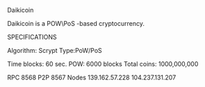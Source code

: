 
Daikicoin

Daikicoin is a POW\PoS -based cryptocurrency.

SPECIFICATIONS


Algorithm: Scrypt
Type:PoW/PoS

Time blocks: 60 sec.
POW: 6000 blocks
Total coins: 1000,000,000

RPC 8568 
P2P 8567
Nodes
139.162.57.228
104.237.131.207



